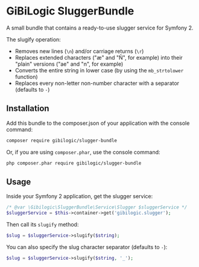 # GiBiLogic SluggerBundle

A small bundle that contains a ready-to-use slugger service for Symfony 2.

The slugify operation:

* Removes new lines (`\n`) and/or carriage returns (`\r`)
* Replaces extended characters ("æ" and "Ñ", for example) into their "plain" versions ("ae" and "n", for example)
* Converts the entire string in lower case (by using the `mb_strtolower` function)
* Replaces every non-letter non-number character with a separator (defaults to `-`)

## Installation

Add this bundle to the composer.json of your application with the console command:

```bash
composer require gibilogic/slugger-bundle
```

Or, if you are using `composer.phar`, use the console command:

```bash
php composer.phar require gibilogic/slugger-bundle
```

## Usage

Inside your Symfony 2 application, get the slugger service:

```php
/* @var \Gibilogic\SluggerBundle\Service\Slugger $sluggerService */
$sluggerService = $this->container->get('gibilogic.slugger');
```

Then call its `slugify` method:

```php
$slug = $sluggerService->slugify($string);
```

You can also specify the slug character separator (defaults to `-`):

```php
$slug = $sluggerService->slugify($string, '_');
```

